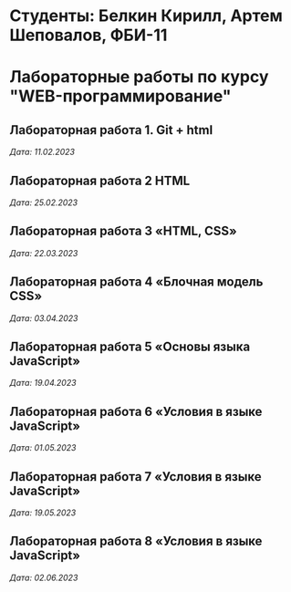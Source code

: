 # Студенты: Белкин Кирилл, Артем Шеповалов, ФБИ-11

# Лабораторные работы по курсу "WEB-программирование"

## Лабораторная работа 1. Git + html

*Дата: 11.02.2023*

## Лабораторная работа 2 HTML

*Дата: 25.02.2023*

## Лабораторная работа 3 «HTML, CSS»

*Дата: 22.03.2023*

## Лабораторная работа 4 «Блочная модель CSS»

*Дата: 03.04.2023*

## Лабораторная работа 5 «Основы языка JavaScript»

*Дата: 19.04.2023*

## Лабораторная работа 6 «Условия в языке JavaScript»

*Дата: 01.05.2023*

## Лабораторная работа 7 «Условия в языке JavaScript»

*Дата: 19.05.2023*

## Лабораторная работа 8 «Условия в языке JavaScript»

*Дата: 02.06.2023*
